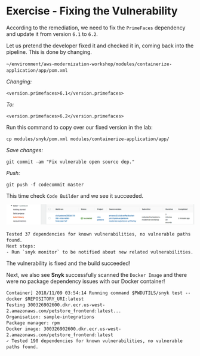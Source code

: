 # Exercise - Fixing the Vulnerability

According to the remediation, we need to fix the `PrimeFaces` dependency and update it from version `6.1` to `6.2`.

Let us pretend the developer fixed it and checked it in, coming back into the pipeline. This is done by changing.

`~/environment/aws-modernization-workshop/modules/containerize-application/app/pom.xml`

_Changing:_

```text
<version.primefaces>6.1</version.primefaces>
```

_To:_

```text
<version.primefaces>6.2</version.primefaces>
```

Run this command to copy over our fixed version in the lab:

```text
cp modules/snyk/pom.xml modules/containerize-application/app/
```

_Save changes:_

```text
git commit -am "Fix vulnerable open source dep."
```

_Push:_

```text
git push -f codecommit master
```

This time check `Code Builder` and we see it succeeded.

![](../../../../../.gitbook/assets/snyk_4b_build.png)

```text
Tested 37 dependencies for known vulnerabilities, no vulnerable paths found.
Next steps:
- Run `snyk monitor` to be notified about new related vulnerabilities.
```

The vulnerability is fixed and the build succeeded!

Next, we also see **Snyk** successfully scanned the `Docker Image` and there were no package dependency issues with our Docker container!

```text
Container] 2018/11/09 03:54:14 Running command $PWDUTILS/snyk test --docker $REPOSITORY_URI:latest
Testing 300326902600.dkr.ecr.us-west-2.amazonaws.com/petstore_frontend:latest...
Organisation: sample-integrations
Package manager: rpm
Docker image: 300326902600.dkr.ecr.us-west-2.amazonaws.com/petstore_frontend:latest
✓ Tested 190 dependencies for known vulnerabilities, no vulnerable paths found.
```


